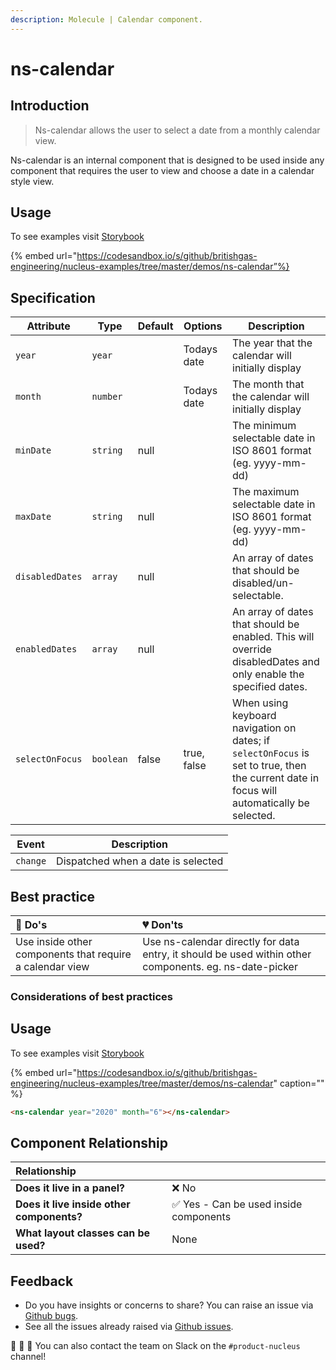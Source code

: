 ```yaml
---
description: Molecule | Calendar component.
---
```


# ns-calendar

## Introduction

> Ns-calendar allows the user to select a date from a monthly calendar view.

Ns-calendar is an internal component that is designed to be used inside any component that requires the user to view and choose a date in a calendar style view.

## Usage

To see examples visit [Storybook](https://britishgas.co.uk/nucleus/demo/index.html?path=/story/ns-calendar)

{% embed url="https://codesandbox.io/s/github/britishgas-engineering/nucleus-examples/tree/master/demos/ns-calendar”%}

## Specification

| Attribute      | Type      | Default   | Options | Description |
|----------------|-----------|-----------|---------|-----------|
| `year` | `year`  |   | Todays date | The year that the calendar will initially display
| `month` | `number`  |   |  Todays date | The month that the calendar will initially display
| `minDate` | `string`  |  null |  | The minimum selectable date in ISO 8601 format (eg. yyyy-mm-dd)
| `maxDate` | `string`  |  null | | The maximum selectable date in ISO 8601 format (eg. yyyy-mm-dd)
| `disabledDates` | `array`  |  null |  | An array of dates that should be disabled/un-selectable.
| `enabledDates` | `array`  |  null |  | An array of dates that should be enabled.  This will override disabledDates and only enable the specified dates.
| `selectOnFocus` | `boolean` | false | true, false | When using keyboard navigation on dates; if `selectOnFocus` is set to true, then the current date in focus will automatically be selected.

| Event      | Description |
|----------|------------|
| `change` | Dispatched when a date is selected

## Best practice

| 💚 Do's | 💔 Don'ts |
| :--- | :--- |
| Use inside other components that require a calendar view  | Use ns-calendar directly for data entry, it should be used within other components. eg. ns-date-picker |


### Considerations of best practices

## Usage

To see examples visit [Storybook](https://britishgas.co.uk/nucleus/demo/index.html?path=/story/ns-calendar)

{% embed url="https://codesandbox.io/s/github/britishgas-engineering/nucleus-examples/tree/master/demos/ns-calendar" caption="" %}

```html
<ns-calendar year="2020" month="6"></ns-calendar>
```

## Component Relationship

|  **Relationship**  |  |
| :--- | :--- |
| **Does it live in a panel?** | ❌ No |
| **Does it live inside other components?** | ✅ Yes - Can be used inside components |
| **What layout classes can be used?**  | None |

## Feedback

* Do you have insights or concerns to share? You can raise an issue via [Github bugs](https://github.com/ConnectedHomes/nucleus/issues/new?assignees=&labels=Bug&template=a--bug-report.md&title=[bug]%20[ns-form]).
* See all the issues already raised via [Github issues](https://github.com/connectedHomes/nucleus/issues?utf8=%E2%9C%93&q=is%3Aopen+is%3Aissue+label%3ABug+[ns-form]).

💩 🎉 🦄 You can also contact the team on Slack on the `#product-nucleus` channel!
